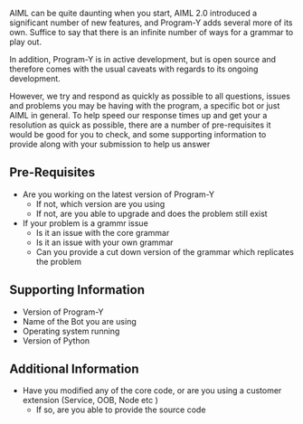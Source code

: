AIML can be quite daunting when you start, AIML 2.0 introduced a significant number of new features, and Program-Y adds several more of its own. Suffice to say that there is an infinite number of ways for a grammar to play out.

In addition, Program-Y is in active development, but is open source and therefore comes with the usual caveats with regards to its ongoing development. 

However, we try and respond as quickly as possible to all questions, issues and problems you may be having with the program, a specific bot or just AIML in general. To help speed our response times up and get your a resolution as quick as possible, there are a number of pre-requisites it would be good for you to check, and some supporting information to provide along with your submission to help us answer

## Pre-Requisites

* Are you working on the latest version of Program-Y
  * If not, which version are you using
  * If not, are you able to upgrade and does the problem still exist
* If your problem is a grammr issue
  * Is it an issue with the core grammar
  * Is it an issue with your own grammar
  * Can you provide a cut down version of the grammar which replicates the problem

## Supporting Information

* Version of Program-Y
* Name of the Bot you are using
* Operating system running 
* Version of Python

## Additional Information

* Have you modified any of the core code, or are you using a customer extension (Service, OOB, Node etc )
  * If so, are you able to provide the source code